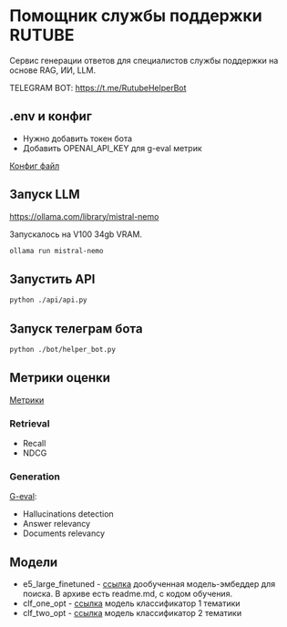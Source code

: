 # Помощник службы поддержки RUTUBE

Сервис генерации ответов для специалистов службы поддержки на основе RAG, ИИ, LLM.

TELEGRAM BOT: https://t.me/RutubeHelperBot

## .env и конфиг

* Нужно добавить токен бота
* Добавить OPENAI_API_KEY для g-eval метрик

[Конфиг файл](/src/config.py)


## Запуск LLM

https://ollama.com/library/mistral-nemo

Запускалось на V100 34gb VRAM.

```bash
ollama run mistral-nemo
```

## Запустить API

```bash
python ./api/api.py
```

## Запуск телеграм бота

```bash
python ./bot/helper_bot.py
```

## Метрики оценки

[Метрики](src/metrics/)

### Retrieval

* Recall
* NDCG

### Generation

[G-eval](https://docs.confident-ai.com/docs/metrics-llm-evals):
* Hallucinations detection
* Answer relevancy
* Documents relevancy

## Модели

* e5_large_finetuned - [ссылка](https://drive.google.com/file/d/1aLjDaNO8LifO_p_22J_UWzGvDh3Ju8pd/view) дообученная модель-эмбеддер для поиска. В архиве есть readme.md, с кодом обучения.
* clf_one_opt - [ссылка](https://disk.yandex.ru/d/KRz3FTQQfvA_gw) модель классификатор 1 тематики
* clf_two_opt - [ссылка](https://disk.yandex.ru/d/wwwiydPi2rkG4g) модель классификатор 2 тематики